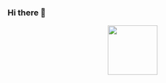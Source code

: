 ### Hi there 👋

<div id="header" align="center">
  <img src="https://media.giphy.com/media/xT9IgzoKnwFNmISR8I/giphy.gif" width="100" height="100"/>
<!--   <img src="https://media.giphy.com/media/M9gbBd9nbDrOTu1Mqx/giphy.gif" width="100"/> -->
</div>



